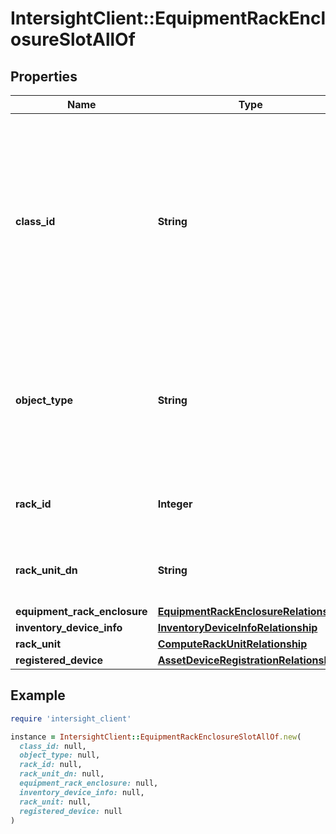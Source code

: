 # IntersightClient::EquipmentRackEnclosureSlotAllOf

## Properties

| Name | Type | Description | Notes |
| ---- | ---- | ----------- | ----- |
| **class_id** | **String** | The fully-qualified name of the instantiated, concrete type. This property is used as a discriminator to identify the type of the payload when marshaling and unmarshaling data. | [default to &#39;equipment.RackEnclosureSlot&#39;] |
| **object_type** | **String** | The fully-qualified name of the instantiated, concrete type. The value should be the same as the &#39;ClassId&#39; property. | [default to &#39;equipment.RackEnclosureSlot&#39;] |
| **rack_id** | **Integer** | Server ID which is part of Rack Enclosure Slot. | [optional][readonly] |
| **rack_unit_dn** | **String** | Server DN which is part of Rack Enclosure Slot. | [optional][readonly] |
| **equipment_rack_enclosure** | [**EquipmentRackEnclosureRelationship**](EquipmentRackEnclosureRelationship.md) |  | [optional] |
| **inventory_device_info** | [**InventoryDeviceInfoRelationship**](InventoryDeviceInfoRelationship.md) |  | [optional] |
| **rack_unit** | [**ComputeRackUnitRelationship**](ComputeRackUnitRelationship.md) |  | [optional] |
| **registered_device** | [**AssetDeviceRegistrationRelationship**](AssetDeviceRegistrationRelationship.md) |  | [optional] |

## Example

```ruby
require 'intersight_client'

instance = IntersightClient::EquipmentRackEnclosureSlotAllOf.new(
  class_id: null,
  object_type: null,
  rack_id: null,
  rack_unit_dn: null,
  equipment_rack_enclosure: null,
  inventory_device_info: null,
  rack_unit: null,
  registered_device: null
)
```

